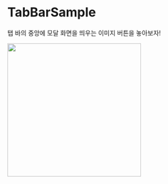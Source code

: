 # TabBarSample

탭 바의 중앙에 모달 화면을 띄우는 이미지 버튼을 놓아보자!
<br>

<img src="https://user-images.githubusercontent.com/96934446/230703611-ee4ea270-2cd0-4881-b410-613cb8f14af2.png" width="300"/>
